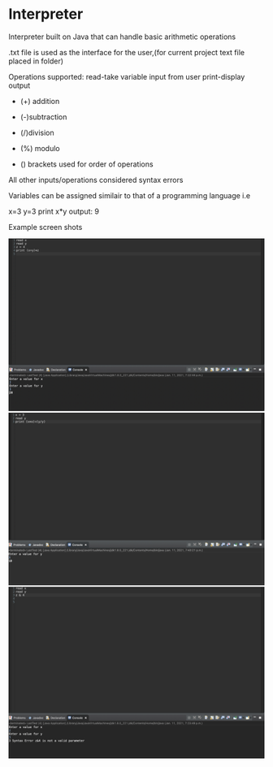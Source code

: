 # Interpreter

Interpreter built on Java that can handle basic arithmetic operations

.txt file is used as the interface for the user,(for current project text file placed in folder)

Operations supported:
read-take variable input from user
print-display output

- (+) addition
- (-)subtraction
- (/)division
- (%) modulo

- () brackets used for order of operations

All other inputs/operations considered syntax errors

Variables can be assigned similair to that of a programming language
i.e

x=3
y=3
print x*y
output: 9

Example screen shots

![Screenshot](Interpreter1.png)
![Screenshot](Interpreter2.png)
![Screenshot](Interpreter-Error.png)

